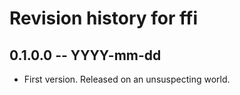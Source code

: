 # Revision history for ffi

## 0.1.0.0 -- YYYY-mm-dd

* First version. Released on an unsuspecting world.
